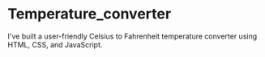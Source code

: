# Temperature_converter
I've built a user-friendly Celsius to Fahrenheit temperature converter using HTML, CSS, and JavaScript.
